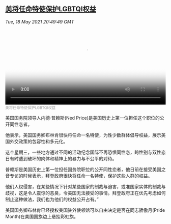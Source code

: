 <!--1621377543000-->
[美将任命特使保护LGBTQI权益](https://www.voachinese.com/a/state-department-report-20210519/5895466.html)
------

<div><i>Tue, 18 May 2021 20:49:49 GMT</i></div><video poster="https://images.weserv.nl?url=gdb.voanews.com/8b1f96ed-4b65-4dc6-875b-23615b9269cd_tv_r1_s_w900.jpg" src="https://av.voanews.com/Videoroot/Pangeavideo/2021/05/8/8b/8b1f96ed-4b65-4dc6-875b-23615b9269cd_240p.mp4" style="width:100%" controls></video><div><small style="color: #999;">美将任命特使保护LGBTQI权益</small></div><p>美国国务院领导人内德·普赖斯(Ned Price)是美国历史上第一位担任这个职位的公开同性恋者。</p><p>他表示，美国国务卿布林肯很快将任命一名特使，为性少数群体倡导权益，展示美国外交政策的包容性和多元化。</p><p>这个星期三，一些地方通过不同的活动纪念国际不再恐惧同性恋，跨性别与双性恋日有时遭到破坏的肉体和精神上的暴力与不公平的对待。</p><p>普赖斯是美国历史上第一位担任国务院职位的公开同性恋者，他日前在接受美国之音专访的时候表示，拜登政府很快将任命一名特使，保护这些人群的权益。</p><p>他们人权侵害，在某些情况下针对某些国家的制裁与迫害，或准国家实体的制裁与歧视，这是令人震惊的恶臭，令美国无法接受的事情。拜登政府正在优先考虑如何制止这种做法，我们也为他们的权益公开占有。”</p><p>美国国务卿布林肯已经授权美国驻外使领馆可以自由决定是否在同志骄傲月(Pride Month)在美国国旗边上悬挂彩虹旗。</p>
